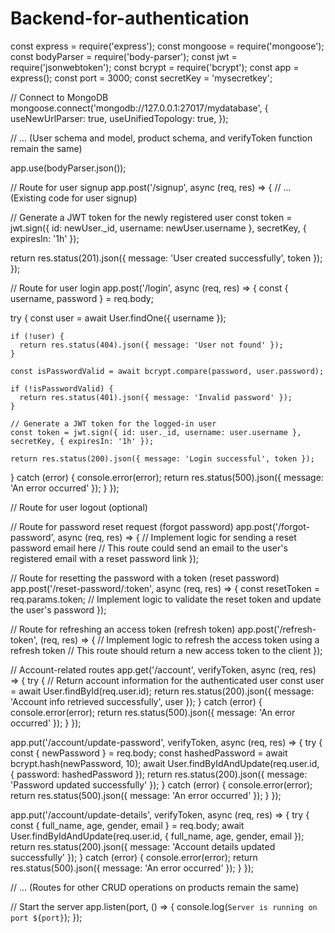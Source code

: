 # Backend-for-authentication
const express = require('express');
const mongoose = require('mongoose');
const bodyParser = require('body-parser');
const jwt = require('jsonwebtoken');
const bcrypt = require('bcrypt');
const app = express();
const port = 3000;
const secretKey = 'mysecretkey';

// Connect to MongoDB
mongoose.connect('mongodb://127.0.0.1:27017/mydatabase', {
  useNewUrlParser: true,
  useUnifiedTopology: true,
});

// ... (User schema and model, product schema, and verifyToken function remain the same)

app.use(bodyParser.json());

// Route for user signup
app.post('/signup', async (req, res) => {
  // ... (Existing code for user signup)

  // Generate a JWT token for the newly registered user
  const token = jwt.sign({ id: newUser._id, username: newUser.username }, secretKey, { expiresIn: '1h' });

  return res.status(201).json({ message: 'User created successfully', token });
});

// Route for user login
app.post('/login', async (req, res) => {
  const { username, password } = req.body;

  try {
    const user = await User.findOne({ username });

    if (!user) {
      return res.status(404).json({ message: 'User not found' });
    }

    const isPasswordValid = await bcrypt.compare(password, user.password);

    if (!isPasswordValid) {
      return res.status(401).json({ message: 'Invalid password' });
    }

    // Generate a JWT token for the logged-in user
    const token = jwt.sign({ id: user._id, username: user.username }, secretKey, { expiresIn: '1h' });

    return res.status(200).json({ message: 'Login successful', token });
  } catch (error) {
    console.error(error);
    return res.status(500).json({ message: 'An error occurred' });
  }
});

// Route for user logout (optional)

// Route for password reset request (forgot password)
app.post('/forgot-password', async (req, res) => {
  // Implement logic for sending a reset password email here
  // This route could send an email to the user's registered email with a reset password link
});

// Route for resetting the password with a token (reset password)
app.post('/reset-password/:token', async (req, res) => {
  const resetToken = req.params.token;
  // Implement logic to validate the reset token and update the user's password
});

// Route for refreshing an access token (refresh token)
app.post('/refresh-token', (req, res) => {
  // Implement logic to refresh the access token using a refresh token
  // This route should return a new access token to the client
});

// Account-related routes
app.get('/account', verifyToken, async (req, res) => {
  try {
    // Return account information for the authenticated user
    const user = await User.findById(req.user.id);
    return res.status(200).json({ message: 'Account info retrieved successfully', user });
  } catch (error) {
    console.error(error);
    return res.status(500).json({ message: 'An error occurred' });
  }
});

app.put('/account/update-password', verifyToken, async (req, res) => {
  try {
    const { newPassword } = req.body;
    const hashedPassword = await bcrypt.hash(newPassword, 10);
    await User.findByIdAndUpdate(req.user.id, { password: hashedPassword });
    return res.status(200).json({ message: 'Password updated successfully' });
  } catch (error) {
    console.error(error);
    return res.status(500).json({ message: 'An error occurred' });
  }
});

app.put('/account/update-details', verifyToken, async (req, res) => {
  try {
    const { full_name, age, gender, email } = req.body;
    await User.findByIdAndUpdate(req.user.id, { full_name, age, gender, email });
    return res.status(200).json({ message: 'Account details updated successfully' });
  } catch (error) {
    console.error(error);
    return res.status(500).json({ message: 'An error occurred' });
  }
});

// ... (Routes for other CRUD operations on products remain the same)

// Start the server
app.listen(port, () => {
  console.log(`Server is running on port ${port}`);
});
